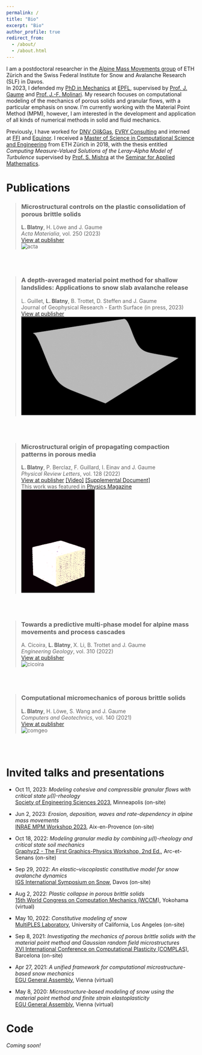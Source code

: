 ```yaml
---
permalink: /
title: "Bio"
excerpt: "Bio"
author_profile: true
redirect_from:
  - /about/
  - /about.html
---
```


I am a postdoctoral researcher in the [Alpine Mass Movements group](https://alpinemassmovements.ethz.ch/) of ETH Zürich and the Swiss Federal Institute for Snow and Avalanche Research (SLF) in Davos.  
In 2023, I defended my [PhD in Mechanics](https://www.epfl.ch/education/phd/edme-mechanics/) at [EPFL](https://www.epfl.ch/en/), supervised by [Prof. J. Gaume](https://igt.ethz.ch/people/person-detail.MzA5Njcx.TGlzdC8xMTYxLC0yMTE1ODgxMzY3.html) and [Prof. J.-F. Molinari](https://people.epfl.ch/jean-francois.molinari). 
My research focuses on computational modeling of the mechanics of porous solids and granular flows, with a particular emphasis on snow. 
I'm currently working with the Material Point Method (MPM), however, I am interested in the development and application of all kinds of numerical methods in solid and fluid mechanics.

Previously, I have worked for [DNV Oil&Gas](https://www.dnv.com/), [EVRY Consulting](https://www.tietoevry.com/) and interned at [FFI](https://www.ffi.no/en) and  [Equinor](https://www.equinor.com/).
I received a [Master of Science in Computational Science and Engineering](https://rw.ethz.ch/) from ETH Zürich in 2018, with the thesis entitled _Computing Measure-Valued Solutions of the Leray-Alpha Model of Turbulence_ supervised by [Prof. S. Mishra](https://camlab.ethz.ch/the-group/group-head.html) at the [Seminar for Applied Mathematics](https://math.ethz.ch/sam).

Publications  
======   

> ### Microstructural controls on the plastic consolidation of porous brittle solids  
> **L. Blatny**, H. Löwe and J. Gaume  
> _Acta Materialia_, vol. 250 (2023)  
> [View at publisher](https://www.sciencedirect.com/science/article/pii/S1359645423001921)  
> ![acta](/images/cover_acta.gif)  

<br/><br/>

> ### A depth-averaged material point method for shallow landslides: Applications to snow slab avalanche release
> L. Guillet, **L. Blatny**, B. Trottet, D. Steffen and J. Gaume  
> Journal of Geophysical Research - Earth Surface (in press, 2023)  
> [View at publisher](https://agupubs.onlinelibrary.wiley.com/doi/10.1029/2023JF007092)  
> ![dampm](/images/cover_dampm.gif)    

<br/><br/>

> ### Microstructural origin of propagating compaction patterns in porous media
> **L. Blatny**, P. Berclaz, F. Guillard, I. Einav and J. Gaume  
> _Physical Review Letters_, vol. 128 (2022)  
> [View at publisher](https://journals.aps.org/prl/abstract/10.1103/PhysRevLett.128.228002) [[Video]](https://journals.aps.org/prl/supplemental/10.1103/PhysRevLett.128.228002/supplementary_movie_1.mp4) [[Supplemental Document]](https://journals.aps.org/prl/supplemental/10.1103/PhysRevLett.128.228002/supplement_rev16022022.pdf)  
> This work was featured in [Physics Magazine](https://physics.aps.org/articles/v15/s73)  
> ![prl](/images/cover_prl.gif)  

<br/><br/>

> ### Towards a predictive multi-phase model for alpine mass movements and process cascades
> A. Cicoira, **L. Blatny**, X. Li, B. Trottet and J. Gaume  
> _Engineering Geology_, vol. 310 (2022)  
> [View at publisher](https://www.sciencedirect.com/science/article/pii/S0013795222003519?via%3Dihub)  
> ![cicoira](/images/cover_enggeo.gif)  

<br/><br/>

> ### Computational micromechanics of porous brittle solids  
> **L. Blatny**, H. Löwe, S. Wang and J. Gaume  
> _Computers and Geotechnics_, vol. 140 (2021)  
> [View at publisher](https://www.sciencedirect.com/science/article/pii/S0266352X21002822)  
> ![comgeo](/images/cover_comgeo.gif)  

<br/><br/>

Invited talks and presentations
======

* Oct 11, 2023: _Modeling cohesive and compressible granular flows with critical state µ(I)-rheology_  
[Society of Engineering Sciences 2023](https://2023ses.com/), Minneapolis (on-site) 

* Jun 2, 2023: _Erosion, deposition, waves and rate-dependency in alpine mass movements_  
[INRAE MPM Workshop 2023](https://mpminraeworkshop.sciencesconf.org/), Aix-en-Provence (on-site)  

* Oct 18, 2022: _Modeling granular media by combining μ(I)-rheology and critical state soil mechanics_  
[Graphyz2 - The First Graphics-Physics Workshop, 2nd Ed.](https://project.inria.fr/graphyz2/), Arc-et-Senans (on-site)  

* Sep 29, 2022: _An elastic–viscoplastic constitutive model for snow avalanche dynamics_  
[IGS International Symposium on Snow](https://www.igsoc.org/wp-content/uploads/2022/09/index_davos.html), Davos (on-site)  

* Aug 2, 2022: _Plastic collapse in porous brittle solids_   
[15th World Congress on Computation Mechanics (WCCM)](https://www.wccm2022.org/), Yokohama (virtual)  

* May 10, 2022: _Constitutive modeling of snow_   
[MultiPLES Laboratory](https://www.math.ucla.edu/multiples/), University of California, Los Angeles (on-site)  

* Sep 8, 2021: _Investigating the mechanics of porous brittle solids with the material point method and Gaussian random field microstructures_  
[XVI International Conference on Computational Plasticity (COMPLAS)](https://congress.cimne.com/complas2021/frontal/default.asp), Barcelona (on-site)  

* Apr 27, 2021: _A unified framework for computational microstructure-based snow mechanics_  
[EGU General Assembly](https://meetingorganizer.copernicus.org/EGU21/EGU21-6108.html), Vienna (virtual)   

* May 8, 2020: _Microstructure-based modeling of snow using the material point method and finite strain elastoplasticity_  
[EGU General Assembly](https://meetingorganizer.copernicus.org/EGU2020/EGU2020-10203.html), Vienna (virtual)  

Code
======
_Coming soon!_
